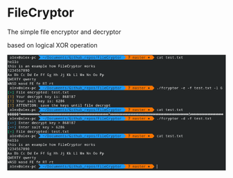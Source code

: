 # FileCryptor

The simple file encryptor and decryptor

based on logical XOR operation

![GitHub Logo](.img/logo.png)
